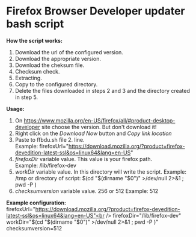 <h1>Firefox Browser Developer updater bash script</h1>

<b>How the script works:</b>
1. Download the url of the configured version.
2. Download the appropriate version.
3. Download the cheksum file.
4. Checksum check.
5. Extracting.
7. Copy to the configured directory.
8. Delete the files downloaded in steps 2 and 3 and the directory created in step 5.


<b>Usage:</b>
1. On https://www.mozilla.org/en-US/firefox/all/#product-desktop-developer site choose the version. But don't download it!
2. Right click on the <i>Download Now</i> button and <i>Copy link location</i>
3. Paste to ffbdu.sh file 2. line.<br />
   Example: firefoxUrl="https://download.mozilla.org/?product=firefox-devedition-latest-ssl&os=linux64&lang=en-US"
4. <i>firefoxDir</i> variable value. This value is your firefox path.<br />
   Example: /lib/firefox-dev
5. <i>workDir</i> variable value. In this directory will write the script.
   Example: /tmp
	 or directory of script: $(cd "$(dirname "$0")" >/dev/null 2>&1 ; pwd -P )
6. <i>checksumversion</i> variable value. 256 or 512
   Example: 512

<b>Example configuration:</b><br />
firefoxUrl="https://download.mozilla.org/?product=firefox-devedition-latest-ssl&os=linux64&lang=en-US"<br />
firefoxDir="/lib/firefox-dev"<br />
workDir="$(cd "$(dirname "$0")" >/dev/null 2>&1 ; pwd -P )"<br />
checksumversion=512
